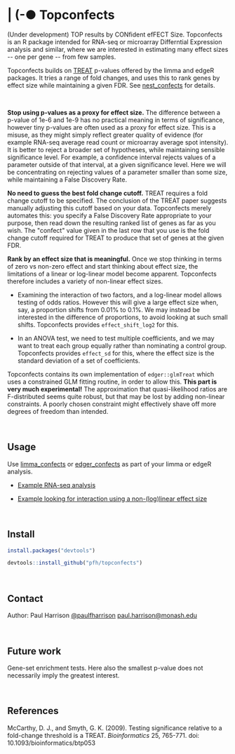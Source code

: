 # | (-● Topconfects 

(Under development) TOP results by CONfident efFECT Size. Topconfects is an R package intended for RNA-seq or microarray Differntial Expression analysis and similar, where we are interested in estimating many effect sizes -- one per gene -- from few samples.

Topconfects builds on [TREAT](http://bioinformatics.oxfordjournals.org/content/25/6/765.long) p-values offered by the limma and edgeR packages. It tries a range of fold changes, and uses this to rank genes by effect size while maintaining a given FDR. See [nest_confects](reference/nest_confects.html) for details.

<br/>

**Stop using p-values as a proxy for effect size.** The difference between a p-value of 1e-6 and 1e-9 has no practical meaning in terms of significance, however tiny p-values are often used as a proxy for effect size. This is a misuse, as they might simply reflect greater quality of evidence (for example RNA-seq average read count or microarray average spot intensity). It is better to reject a broader set of hypotheses, while maintaining sensible significance level. For example, a confidence interval rejects values of a parameter outside of that interval, at a given significance level. Here we will be concentrating on rejecting values of a parameter smaller than some size, while maintaining a False Discovery Rate.

**No need to guess the best fold change cutoff.** TREAT requires a fold change cutoff to be specified. The conclusion of the TREAT paper suggests manually adjusting this cutoff based on your data. Topconfects merely automates this: you specify a False Discovery Rate appropriate to your purpose, then read down the resulting ranked list of genes as far as you wish. The "confect" value given in the last row that you use is the fold change cutoff required for TREAT to produce that set of genes at the given FDR.

**Rank by an effect size that is meaningful.** Once we stop thinking in terms of zero vs non-zero effect and start thinking about effect size, the limitations of a linear or log-linear model become apparent. Topconfects therefore includes a variety of non-linear effect sizes.

* Examining the interaction of two factors, and a log-linear model allows testing of odds ratios. However this will give a large effect size when, say, a proportion shifts from 0.01% to 0.1%. We may instead be interested in the difference of proportions, to avoid looking at such small shifts. Topconfects provides `effect_shift_log2` for this.

* In an ANOVA test, we need to test multiple coefficients, and we may want to treat each group equally rather than nominating a control group. Topconfects provides `effect_sd` for this, where the effect size is the standard deviation of a set of coefficients.

Topconfects contains its own implementation of `edger::glmTreat` which uses a constrained GLM fitting routine, in order to allow this. **This part is very much experimental!** The approximation that quasi-likelihood ratios are F-distributed seems quite robust, but that may be lost by adding non-linear constraints. A poorly chosen constraint might effectively shave off more degrees of freedom than intended.

<br/>

## Usage

Use [limma_confects](reference/limma_confects.html) or [edger_confects](reference/edger_confects.html) as part of your limma or edgeR analysis.

* [Example RNA-seq analysis](articles/fold_change.html)

* [Example looking for interaction using a non-(log)linear effect size](articles/nonlinear_effect.html)

<br/>

## Install

```r
install.packages("devtools")

devtools::install_github("pfh/topconfects")
```

<br/>

## Contact

Author: Paul Harrison [@paulfharrison](https://twitter.com/paulfharrison) paul.harrison@monash.edu

<br/>

## Future work

Gene-set enrichment tests. Here also the smallest p-value does not necessarily imply the greatest interest.

<br/>

## References

McCarthy, D. J., and Smyth, G. K. (2009). Testing significance relative to a fold-change threshold is a TREAT. *Bioinformatics* 25, 765-771. doi: 10.1093/bioinformatics/btp053 

